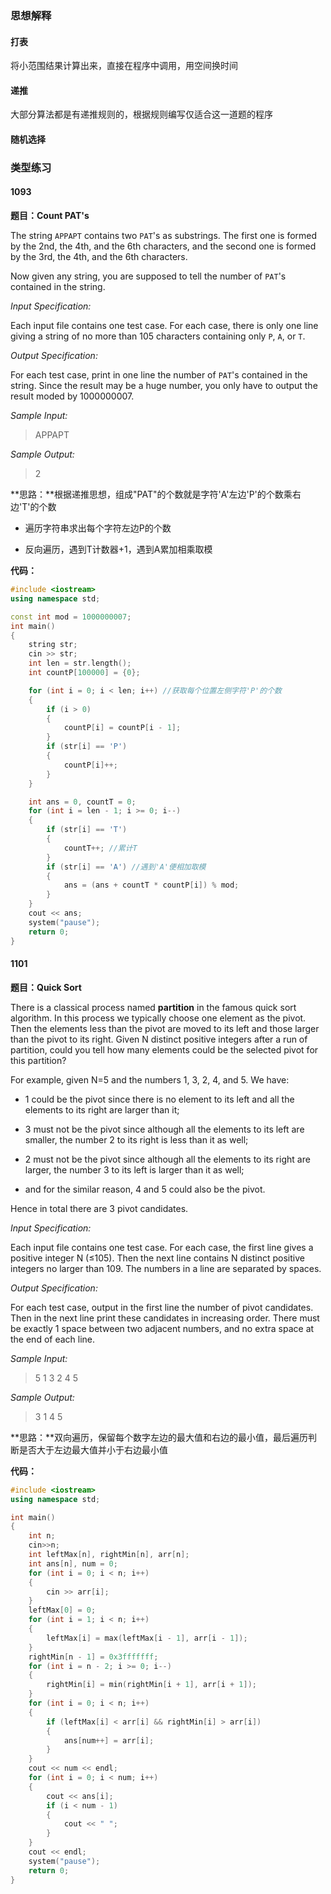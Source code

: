 ### 思想解释

#### 打表

将小范围结果计算出来，直接在程序中调用，用空间换时间

#### 递推

大部分算法都是有递推规则的，根据规则编写仅适合这一道题的程序

#### 随机选择

### 类型练习

#### 1093

**题目：Count PAT's**

The string `APPAPT` contains two `PAT`'s as substrings. The first one is formed by the 2nd, the 4th, and the 6th characters, and the second one is formed by the 3rd, the 4th, and the 6th characters.

Now given any string, you are supposed to tell the number of `PAT`'s contained in the string.

*Input Specification:*

Each input file contains one test case. For each case, there is only one line giving a string of no more than 105 characters containing only `P`, `A`, or `T`.

*Output Specification:*

For each test case, print in one line the number of `PAT`'s contained in the string. Since the result may be a huge number, you only have to output the result moded by 1000000007.

*Sample Input:*

> APPAPT

*Sample Output:*

> 2

**思路：**根据递推思想，组成"PAT"的个数就是字符'A'左边'P'的个数乘右边'T'的个数

- 遍历字符串求出每个字符左边P的个数

- 反向遍历，遇到T计数器+1，遇到A累加相乘取模

**代码：**

```C++
#include <iostream>
using namespace std;

const int mod = 1000000007;
int main()
{
    string str;
    cin >> str;
    int len = str.length();
    int countP[100000] = {0};

    for (int i = 0; i < len; i++) //获取每个位置左侧字符'P'的个数
    {
        if (i > 0)
        {
            countP[i] = countP[i - 1];
        }
        if (str[i] == 'P')
        {
            countP[i]++;
        }
    }

    int ans = 0, countT = 0;
    for (int i = len - 1; i >= 0; i--)
    {
        if (str[i] == 'T')
        {
            countT++; //累计T
        }
        if (str[i] == 'A') //遇到'A'便相加取模
        {
            ans = (ans + countT * countP[i]) % mod;
        }
    }
    cout << ans;
    system("pause");
    return 0;
}
```

#### 1101

**题目：Quick Sort**

There is a classical process named **partition** in the famous quick sort algorithm. In this process we typically choose one element as the pivot. Then the elements less than the pivot are moved to its left and those larger than the pivot to its right. Given N distinct positive integers after a run of partition, could you tell how many elements could be the selected pivot for this partition?

For example, given N=5 and the numbers 1, 3, 2, 4, and 5. We have:

- 1 could be the pivot since there is no element to its left and all the elements to its right are larger than it;

- 3 must not be the pivot since although all the elements to its left are smaller, the number 2 to its right is less than it as well;

- 2 must not be the pivot since although all the elements to its right are larger, the number 3 to its left is larger than it as well;

- and for the similar reason, 4 and 5 could also be the pivot.

Hence in total there are 3 pivot candidates.

*Input Specification:*

Each input file contains one test case. For each case, the first line gives a positive integer N (≤105). Then the next line contains N distinct positive integers no larger than 109. The numbers in a line are separated by spaces.

*Output Specification:*

For each test case, output in the first line the number of pivot candidates. Then in the next line print these candidates in increasing order. There must be exactly 1 space between two adjacent numbers, and no extra space at the end of each line.

*Sample Input:*

> 5
1 3 2 4 5

*Sample Output:*

> 3
1 4 5

**思路：**双向遍历，保留每个数字左边的最大值和右边的最小值，最后遍历判断是否大于左边最大值并小于右边最小值

**代码：**

```C++
#include <iostream>
using namespace std;

int main()
{
    int n;
    cin>>n;
    int leftMax[n], rightMin[n], arr[n];
    int ans[n], num = 0;
    for (int i = 0; i < n; i++)
    {
        cin >> arr[i];
    }
    leftMax[0] = 0;
    for (int i = 1; i < n; i++)
    {
        leftMax[i] = max(leftMax[i - 1], arr[i - 1]);
    }
    rightMin[n - 1] = 0x3fffffff;
    for (int i = n - 2; i >= 0; i--)
    {
        rightMin[i] = min(rightMin[i + 1], arr[i + 1]);
    }
    for (int i = 0; i < n; i++)
    {
        if (leftMax[i] < arr[i] && rightMin[i] > arr[i])
        {
            ans[num++] = arr[i];
        }
    }
    cout << num << endl;
    for (int i = 0; i < num; i++)
    {
        cout << ans[i];
        if (i < num - 1)
        {
            cout << " ";
        }
    }
    cout << endl;
    system("pause");
    return 0;
}
```